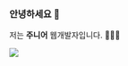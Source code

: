 ### 안녕하세요 👋

<p>
  저는 <b>주니어</b> 웹개발자입니다. 👩🏻‍💻 <br>
</p>

<a href="https://github.com/2SunE"><img src="https://hits.seeyoufarm.com/api/count/incr/badge.svg?url=https%3A%2F%2Fgithub.com%2F2SunE&count_bg=%23D1D3FF&title_bg=%239A92FF&icon=iconify.svg&icon_color=%23FFFFFF&title=2SunE&edge_flat=false"/></a>
